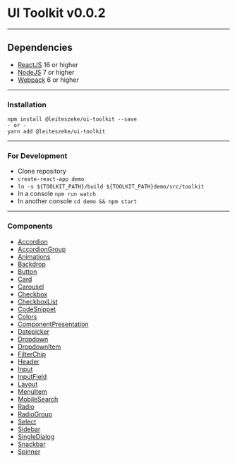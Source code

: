 # UI Toolkit v0.0.2

---

## Dependencies

- [ReactJS](https://reactjs.org/) 16 or higher
- [NodeJS](https://nodejs.org/es/) 7 or higher
- [Webpack](https://webpack.js.org/) 6 or higher

---

### Installation

    npm install @leiteszeke/ui-toolkit --save
    - or -
    yarn add @leiteszeke/ui-toolkit

---

### For Development

- Clone repository
- `create-react-app demo`
- `ln -s ${TOOLKIT_PATH}/build ${TOOLKIT_PATH}demo/src/toolkit`
- In a console `npm run watch`
- In another console `cd demo && npm start`

---

### Components

- [Accordion](https://ui-toolkit.vercel.app/components/accordion)
- [AccordionGroup](https://ui-toolkit.vercel.app/components/accordion-group)
- [Animations](https://ui-toolkit.vercel.app/components/animations)
- [Backdrop](https://ui-toolkit.vercel.app/components/backdrop)
- [Button](https://ui-toolkit.vercel.app/components/buttons#button)
- [Card](https://ui-toolkit.vercel.app/components/card)
- [Carousel](https://ui-toolkit.vercel.app/components/carousel)
- [Checkbox](https://ui-toolkit.vercel.app/components/checkbox)
- [CheckboxList](https://ui-toolkit.vercel.app/components/checkbox-list)
- [CodeSnippet](https://ui-toolkit.vercel.app/components/code-snippet)
- [Colors](https://ui-toolkit.vercel.app/components/colors)
- [ComponentPresentation](https://ui-toolkit.vercel.app/components/component-presentation)
- [Datepicker](https://ui-toolkit.vercel.app/components/datepicker)
- [Dropdown](https://ui-toolkit.vercel.app/components/dropdown#container)
- [DropdownItem](https://ui-toolkit.vercel.app/components/dropdown#item)
- [FilterChip](https://ui-toolkit.vercel.app/components/filter-chip)
- [Header](https://ui-toolkit.vercel.app/components/header)
- [Input](https://ui-toolkit.vercel.app/components/input)
- [InputField](https://ui-toolkit.vercel.app/components/input-field)
- [Layout](https://ui-toolkit.vercel.app/components/layout)
- [MenuItem](https://ui-toolkit.vercel.app/components/menu-item)
- [MobileSearch](https://ui-toolkit.vercel.app/components/mobile-search)
- [Radio](https://ui-toolkit.vercel.app/components/radio)
- [RadioGroup](https://ui-toolkit.vercel.app/components/radio-group)
- [Select](https://ui-toolkit.vercel.app/components/select)
- [Sidebar](https://ui-toolkit.vercel.app/components/sidebar)
- [SingleDialog](https://ui-toolkit.vercel.app/components/single-dialog)
- [Snackbar](https://ui-toolkit.vercel.app/components/snackbar)
- [Spinner](https://ui-toolkit.vercel.app/components/spinner)
